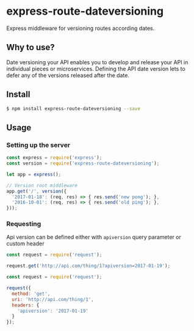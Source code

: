 express-route-dateversioning
============================

Express middleware for versioning routes according dates.


## Why to use?

Date versioning your API enables you to develop and release your API in individual pieces or
microservices. Defining the API date version lets to defer any of the versions released after
the date.


## Install

```sh
$ npm install express-route-dateversioning --save
```


## Usage

### Setting up the server

```javascript
const express = require('express');
const version = require('express-route-dateversioning');

let app = express();

// Version root middleware
app.get('/', version({
  '2017-01-18': (req, res) => { res.send('new pong'); },
  '2016-10-01': (req, res) => { res.send('old ping'); },
}));
```


### Requesting 

Api version can be defined either with `apiversion` query parameter or custom header

```javascript
const request = require('request');

request.get('http://api.com/thing/1?apiversion=2017-01-19');
```

```javascript
const request = require('request');

request({
  method: 'get',
  uri: 'http://api.com/thing/1',
  headers: {
    'apiversion': '2017-01-19'
  }
});
```
